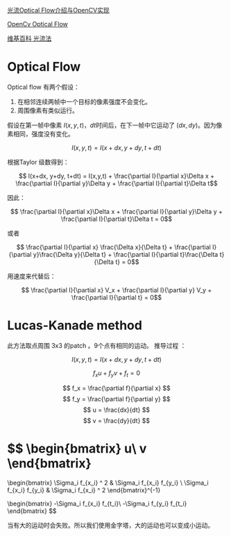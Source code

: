 [光流Optical Flow介绍与OpenCV实现](https://blog.csdn.net/zouxy09/article/details/8683859)

[OpenCv Optical Flow](https://docs.opencv.org/3.3.1/d7/d8b/tutorial_py_lucas_kanade.html)

[维基百科 光流法](https://zh.wikipedia.org/wiki/%E5%85%89%E6%B5%81%E6%B3%95)


# Optical Flow
Optical flow 有两个假设：
1. 在相邻连续两帧中一个目标的像素强度不会变化。
2. 周围像素有类似运行。

假设在第一帧中像素 $I(x,y,t)$，$dt$时间后，在下一帧中它运动了 $(dx, dy)$。因为像素相同，强度没有变化。

$$ I(x,y,t) = I(x+dx, y+dy, t+dt) $$

根据Taylor 级数得到：

$$ I(x+dx, y+dy, t+dt) = I(x,y,t) + \frac{\partial I}{\partial x}\Delta x +  \frac{\partial I}{\partial y}\Delta y + \frac{\partial I}{\partial t}\Delta t$$

因此：

$$ \frac{\partial I}{\partial x}\Delta x +  \frac{\partial I}{\partial y}\Delta y + \frac{\partial I}{\partial t}\Delta t = 0$$

或者

$$ \frac{\partial I}{\partial x} \frac{\Delta x}{\Delta t} +  \frac{\partial I}{\partial y}\frac{\Delta y}{\Delta t} + \frac{\partial I}{\partial t}\frac{\Delta t}{\Delta t} = 0$$

用速度来代替后：

$$ \frac{\partial I}{\partial x} V_x +  \frac{\partial I}{\partial y} V_y + \frac{\partial I}{\partial t} = 0$$

# Lucas-Kanade method


此方法取点周围 3x3 的patch 。9个点有相同的运动。
推导过程 ：

$$ I(x,y,t) = I(x+dx, y+dy, t+dt) $$


$$ f_x u + f_y v + f_t = 0 $$


$$ f_x = \frac{\partial f}{\partial x} $$
$$ f_y = \frac{\partial f}{\partial y} $$
$$ u = \frac{dx}{dt} $$
$$ v = \frac{dy}{dt} $$

$$ \begin{bmatrix}
u\\ 
v
\end{bmatrix} 
=
\begin{bmatrix}
\Sigma_i f_{x_i} ^ 2 & \Sigma_i f_{x_i} f_{y_i} \\ 
\Sigma_i f_{x_i} f_{y_i} & \Sigma_i f_{x_i} ^ 2
\end{bmatrix}^{-1}

\begin{bmatrix}
-\Sigma_i f_{x_i} f_{t_i}\\ 
-\Sigma_i f_{y_i} f_{t_i}
\end{bmatrix}
$$ 



当有大的运动时会失败。所以我们使用金字塔，大的运动也可以变成小运动。